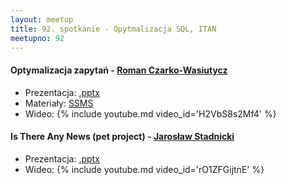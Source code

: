 ```yaml
---
layout: meetup
title: 92. spotkanie - Opytmalizacja SQL, ITAN
meetupno: 92
---
```


#### Optymalizacja zapytań - [Roman Czarko-Wasiutycz](https://www.linkedin.com/in/romanczarko)
* Prezentacja: [.pptx](/assets/Optymalizacja_SQL/2016-12_Optymalizacja_baz.pptx)
* Materiały: [SSMS](/assets/Optymalizacja_SQL/Optymalizacja.zip)
* Wideo: {% include youtube.md video_id='H2VbS8s2Mf4' %}

#### Is There Any News (pet project) - [Jarosław Stadnicki](http://jaroslawstadnicki.pl)
* Prezentacja: [.pptx](/assets/itan.pptx)
* Wideo: {% include youtube.md video_id='rO1ZFGijtnE' %}
